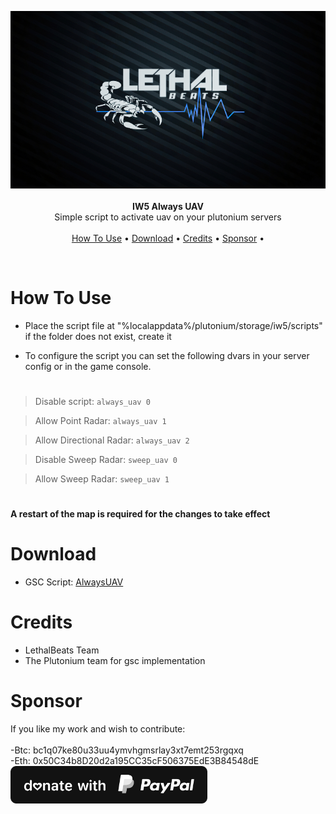 <p align="center">
  <img src="https://github.com/LastDemon99/LastDemon99/blob/main/Data/lb_logo.jpg">
  <br><br>
  <b>IW5 Always UAV</b><br>
  <a>Simple script to activate uav on your plutonium servers</a>    
  <br><br>
  <a href="#how-to-use">How To Use</a> •
  <a href="#download">Download</a> •
  <a href="#credits">Credits</a> •
  <a href="#sponsor">Sponsor</a> •
</p>

<br>

# <a name="how-to-use"></a>How To Use
- Place the script file at "%localappdata%/plutonium/storage/iw5/scripts" if the folder does not exist, create it

- To configure the script you can set the following dvars in your server config or in the game console.<br>
#

>Disable script: ```always_uav 0```
	
>Allow Point Radar: ```always_uav 1```

>Allow Directional Radar: ```always_uav 2```

>Disable Sweep Radar: ```sweep_uav 0```

>Allow Sweep Radar: ```sweep_uav 1```
#
**A restart of the map is required for the changes to take effect**
#

	
# <a name="download"></a>Download
- GSC Script: [AlwaysUAV](https://github.com/LastDemon99/IW5_Sripts/releases/download/a-uav-v1/AlwaysUAV.gsc)
#

# <a name="credits"></a>Credits
- LethalBeats Team
- The Plutonium team for gsc implementation

# <a name="sponsor"></a>Sponsor
If you like my work and wish to contribute:<br><br/>
-Btc: bc1q07ke80u33uu4ymvhgmsrlay3xt7emt253rgqxq<br/>
-Eth: 0x50C34b8D20d2a195CC35cF506375EdE3B84548dE<br/>
<a href="https://www.paypal.com/paypalme/lastdemon99/"><img src="https://github.com/LastDemon99/LastDemon99/blob/main/Data/paypal_dark.svg" height="60"></a>